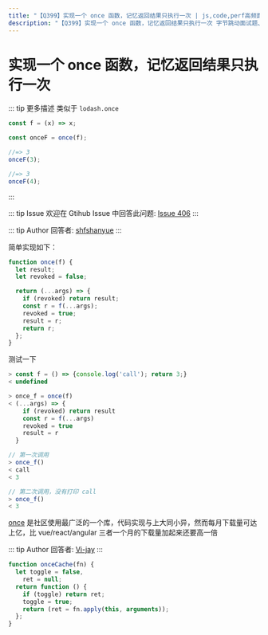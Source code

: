 ```yaml
---
title: "【Q399】实现一个 once 函数，记忆返回结果只执行一次 | js,code,perf高频面试题"
description: "【Q399】实现一个 once 函数，记忆返回结果只执行一次 字节跳动面试题、阿里腾讯面试题、美团小米面试题。"
---
```


# 实现一个 once 函数，记忆返回结果只执行一次

::: tip 更多描述
类似于 `lodash.once`

```js
const f = (x) => x;

const onceF = once(f);

//=> 3
onceF(3);

//=> 3
onceF(4);
```

:::

::: tip Issue
欢迎在 Gtihub Issue 中回答此问题: [Issue 406](https://github.com/shfshanyue/Daily-Question/issues/406)
:::

::: tip Author
回答者: [shfshanyue](https://github.com/shfshanyue)
:::

简单实现如下：

```js
function once(f) {
  let result;
  let revoked = false;

  return (...args) => {
    if (revoked) return result;
    const r = f(...args);
    revoked = true;
    result = r;
    return r;
  };
}
```

测试一下

```js
> const f = () => {console.log('call'); return 3;}
< undefined

> once_f = once(f)
< (...args) => {
    if (revoked) return result
    const r = f(...args)
    revoked = true
    result = r
  }

// 第一次调用
> once_f()
< call
< 3

// 第二次调用，没有打印 call
> once_f()
< 3
```

[once](https://npm.devtool.tech/once) 是社区使用最广泛的一个库，代码实现与上大同小异，然而每月下载量可达上亿，比 vue/react/angular 三者一个月的下载量加起来还要高一倍

::: tip Author
回答者: [Vi-jay](https://github.com/Vi-jay)
:::

```js
function onceCache(fn) {
  let toggle = false,
    ret = null;
  return function () {
    if (toggle) return ret;
    toggle = true;
    return (ret = fn.apply(this, arguments));
  };
}
```
